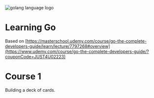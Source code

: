 <img alt="golang language logo" src="https://www.google.com/url?sa=i&url=https%3A%2F%2Fwww.freecodecamp.org%2Fnews%2Fwhat-is-go-programming-language%2F&psig=AOvVaw2SxbJ43lh4qmdwJvPc16Cn&ust=1721595450272000&source=images&cd=vfe&opi=89978449&ved=0CBEQjRxqFwoTCJCbxPvAtocDFQAAAAAdAAAAABAE" />

# Learning Go

Based on
[https://masterschool.udemy.com/course/go-the-complete-developers-guide/learn/lecture/7797268#overview](https://www.udemy.com/course/go-the-complete-developers-guide/?couponCode=JUST4U02223)

# Course 1

Building a deck of cards.
